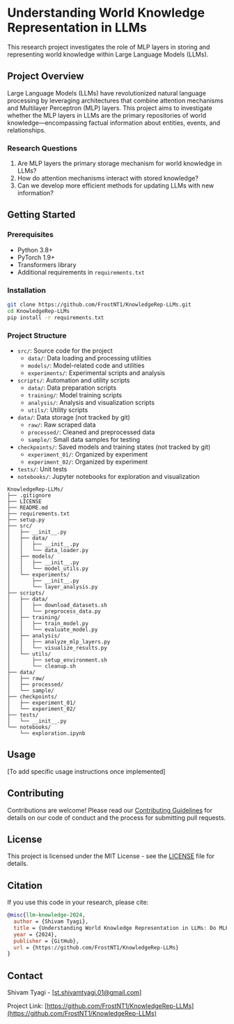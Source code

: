 # Understanding World Knowledge Representation in LLMs

This research project investigates the role of MLP layers in storing and representing world knowledge within Large Language Models (LLMs).

## Project Overview

Large Language Models (LLMs) have revolutionized natural language processing by leveraging architectures that combine attention mechanisms and Multilayer Perceptron (MLP) layers. This project aims to investigate whether the MLP layers in LLMs are the primary repositories of world knowledge—encompassing factual information about entities, events, and relationships.

### Research Questions

1. Are MLP layers the primary storage mechanism for world knowledge in LLMs?
2. How do attention mechanisms interact with stored knowledge?
3. Can we develop more efficient methods for updating LLMs with new information?

## Getting Started

### Prerequisites

- Python 3.8+
- PyTorch 1.9+
- Transformers library
- Additional requirements in `requirements.txt`

### Installation

```bash
git clone https://github.com/FrostNT1/KnowledgeRep-LLMs.git
cd KnowledgeRep-LLMs
pip install -r requirements.txt
```

### Project Structure

- `src/`: Source code for the project
  - `data/`: Data loading and processing utilities
  - `models/`: Model-related code and utilities
  - `experiments/`: Experimental scripts and analysis
- `scripts/`: Automation and utility scripts
  - `data/`: Data preparation scripts
  - `training/`: Model training scripts
  - `analysis/`: Analysis and visualization scripts
  - `utils/`: Utility scripts
- `data/`: Data storage (not tracked by git)
  - `raw/`: Raw scraped data
  - `processed/`: Cleaned and preprocessed data
  - `sample/`: Small data samples for testing
- `checkpoints/`: Saved models and training states (not tracked by git)
  - `experiment_01/`: Organized by experiment
  - `experiment_02/`: Organized by experiment
- `tests/`: Unit tests
- `notebooks/`: Jupyter notebooks for exploration and visualization

```
KnowledgeRep-LLMs/
├── .gitignore
├── LICENSE
├── README.md
├── requirements.txt
├── setup.py
├── src/
│   ├── __init__.py
│   ├── data/
│   │   ├── __init__.py
│   │   └── data_loader.py
│   ├── models/
│   │   ├── __init__.py
│   │   └── model_utils.py
│   └── experiments/
│       ├── __init__.py
│       └── layer_analysis.py
├── scripts/
│   ├── data/
│   │   ├── download_datasets.sh
│   │   └── preprocess_data.py
│   ├── training/
│   │   ├── train_model.py
│   │   └── evaluate_model.py
│   ├── analysis/
│   │   ├── analyze_mlp_layers.py
│   │   └── visualize_results.py
│   └── utils/
│       ├── setup_environment.sh
│       └── cleanup.sh
├── data/
│   ├── raw/
│   ├── processed/
│   └── sample/
├── checkpoints/
│   ├── experiment_01/
│   └── experiment_02/
├── tests/
│   └── __init__.py
└── notebooks/
    └── exploration.ipynb
```

## Usage

[To add specific usage instructions once implemented]

## Contributing

Contributions are welcome! Please read our [Contributing Guidelines](CONTRIBUTING.md) for details on our code of conduct and the process for submitting pull requests.

## License

This project is licensed under the MIT License - see the [LICENSE](LICENSE) file for details.

## Citation

If you use this code in your research, please cite:

```bibtex
@misc{llm-knowledge-2024,
  author = {Shivam Tyagi},
  title = {Understanding World Knowledge Representation in LLMs: Do MLP Layers Hold the Key?},
  year = {2024},
  publisher = {GitHub},
  url = {https://github.com/FrostNT1/KnowledgeRep-LLMs}
}
```

## Contact

Shivam Tyagi - [st.shivamtyagi.01@gmail.com]

Project Link: [https://github.com/FrostNT1/KnowledgeRep-LLMs](https://github.com/FrostNT1/KnowledgeRep-LLMs)